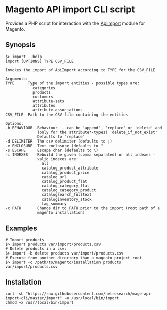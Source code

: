 # Magento API import CLI script

Provides a PHP script for interaction with the [ApiImport](https://github.com/danslo/ApiImport) module for Magento.

## Synopsis

    $> import --help
    import [OPTIONS] TYPE CSV_FILE
    
    Invokes the import of ApiImport according to TYPE for the CSV_FILE
    
    Arguments:
    TYPE      Type of the import entities - possible types are:
                categories
                products
                customers
                attribute-sets
                attributes
                attribute-associations
    CSV_FILE  Path to the CSV file containing the entities
    
    Options:
    -b BEHAVIOUR  Behaviour  - can be 'append', 'replace' or 'delete' and
                  (only for the attribute*-types) 'delete_if_not_exist'
                  Defaults to 'replace'
    -d DELIMITER  The csv delimiter (defaults to ;)
    -e ENCLOSURE  Text enclosure (defaults to "
    -s ESCAPE     Escape char (defaults to \)
    -i INDEXES    Rebuild the given (comma separated) or all indexes -
                  valid indexes are:
                    all
                    catalog_product_attribute
                    catalog_product_price
                    catalog_url
                    catalog_product_flat
                    catalog_category_flat
                    catalog_category_product
                    catalogsearch_fulltext
                    cataloginventory_stock
                    tag_summary
    -c PATH       Change dir to PATH prior to the import (root path of a
                  magento installation)

## Examples

    # Import products
    $> import products var/import/products.csv
    # Delete products in a csv:
    $> import -b delete products var/import/products.csv
    # Execute from another directory than a magento project root
    $> import -c /path/to/magento/installation products var/import/products.csv

## Installation

    curl -sL "https://raw.githubusercontent.com/netresearch/mage-api-import-cli/master/import" -o /usr/local/bin/import
    chmod +x /usr/local/bin/import
